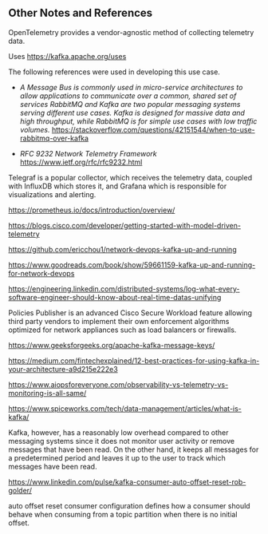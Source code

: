 ## Other Notes and References
 OpenTelemetry provides a vendor-agnostic method of collecting telemetry data. 

 
Uses https://kafka.apache.org/uses


The following references were used in developing this use case.

 * *A Message Bus is commonly used in micro-service architectures to allow applications to communicate over a common, shared set of services RabbitMQ and Kafka are two popular messaging systems serving different use cases. Kafka is designed for massive data and high throughput, while RabbitMQ is for simple use cases with low traffic volumes.* <https://stackoverflow.com/questions/42151544/when-to-use-rabbitmq-over-kafka>

* *RFC 9232 Network Telemetry Framework* <https://www.ietf.org/rfc/rfc9232.html>

Telegraf is a popular collector, which receives the telemetry data, coupled with InfluxDB which stores it, and Grafana which is responsible for visualizations and alerting.

https://prometheus.io/docs/introduction/overview/

https://blogs.cisco.com/developer/getting-started-with-model-driven-telemetry

https://github.com/ericchou1/network-devops-kafka-up-and-running

https://www.goodreads.com/book/show/59661159-kafka-up-and-running-for-network-devops

https://engineering.linkedin.com/distributed-systems/log-what-every-software-engineer-should-know-about-real-time-datas-unifying


 Policies Publisher is an advanced Cisco Secure Workload feature allowing third party vendors to implement their own enforcement algorithms optimized for network appliances such as load balancers or firewalls.


https://www.geeksforgeeks.org/apache-kafka-message-keys/

https://medium.com/fintechexplained/12-best-practices-for-using-kafka-in-your-architecture-a9d215e222e3

https://www.aiopsforeveryone.com/observability-vs-telemetry-vs-monitoring-is-all-same/

https://www.spiceworks.com/tech/data-management/articles/what-is-kafka/

Kafka, however, has a reasonably low overhead compared to other messaging systems since it does not monitor user activity or remove messages that have been read. On the other hand, it keeps all messages for a predetermined period and leaves it up to the user to track which messages have been read. 

https://www.linkedin.com/pulse/kafka-consumer-auto-offset-reset-rob-golder/

auto offset reset consumer configuration defines how a consumer should behave when consuming from a topic partition when there is no initial offset.
